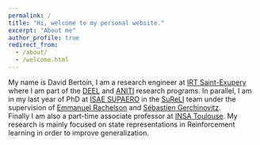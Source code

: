 ```yaml
---
permalink: /
title: "Hi, welcome to my personal website."
excerpt: "About me"
author_profile: true
redirect_from: 
  - /about/
  - /welcome.html
---
```


My name is David Bertoin, I am a research engineer at [IRT Saint-Exupery](https://www.irt-saintexupery.com/fr/) where I am part of the [DEEL](https://www.deel.ai/) and [ANITI](https://aniti.univ-toulouse.fr/) research programs.
In parallel, I am in my last year of PhD at [ISAE SUPAERO](https://www.isae-supaero.fr/fr/) in the [SuReLI](https://sureli.isae-supaero.fr/) team under the supervision of [Emmanuel Rachelson](http://emmanuel.rachelson.free.fr/) and [Sébastien Gerchinovitz](https://www.math.univ-toulouse.fr/~sgerchin/).   
Finally I am also a part-time associate professor at [INSA Toulouse](https://www.insa-toulouse.fr/fr/index.html).
My research is mainly focused on state representations in Reinforcement learning in order to improve generalization.